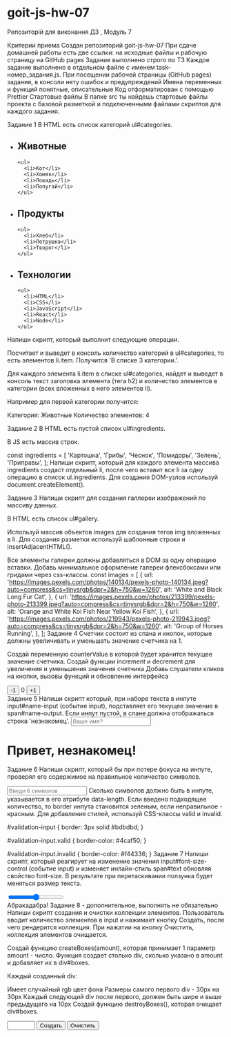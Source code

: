 # goit-js-hw-07

Репозиторій для виконання ДЗ , Модуль 7

Критерии приема
Создан репозиторий goit-js-hw-07
При сдаче домашней работы есть две ссылки: на исходные файлы и рабочую страницу на GitHub pages
Задание выполнено строго по ТЗ
Каждое задание выполнено в отдельном файле с именем task-номер_задания.js.
При посещении рабочей страницы (GitHub pages) задания, в консоли нету ошибок и предупреждений
Имена переменных и функций понятные, описательные
Код отформатирован с помощью Prettier
Стартовые файлы
В папке src ты найдешь стартовые файлы проекта с базовой разметкой и подключенными файлами скриптов для каждого задания.

Задание 1
В HTML есть список категорий ul#categories.

<ul id="categories">
  <li class="item">
    <h2>Животные</h2>

    <ul>
      <li>Кот</li>
      <li>Хомяк</li>
      <li>Лошадь</li>
      <li>Попугай</li>
    </ul>

  </li>
  <li class="item">
    <h2>Продукты</h2>

    <ul>
      <li>Хлеб</li>
      <li>Петрушка</li>
      <li>Творог</li>
    </ul>

  </li>
  <li class="item">
    <h2>Технологии</h2>

    <ul>
      <li>HTML</li>
      <li>CSS</li>
      <li>JavaScript</li>
      <li>React</li>
      <li>Node</li>
    </ul>

  </li>
</ul>
Напиши скрипт, который выполнит следующие операции.

Посчитает и выведет в консоль количество категорий в ul#categories, то есть элементов li.item. Получится 'В списке 3 категории.'.

Для каждого элемента li.item в списке ul#categories, найдет и выведет в консоль текст заголовка элемента (тега h2) и количество элементов в категории (всех вложенных в него элементов li).

Например для первой категории получится:

Категория: Животные
Количество элементов: 4

Задание 2
В HTML есть пустой список ul#ingredients.

<ul id="ingredients"></ul>
В JS есть массив строк.

const ingredients = [
'Картошка',
'Грибы',
'Чеснок',
'Помидоры',
'Зелень',
'Приправы',
];
Напиши скрипт, который для каждого элемента массива ingredients создаст отдельный li, после чего вставит все li за одну операцию в список ul.ingredients. Для создания DOM-узлов используй document.createElement().

Задание 3
Напиши скрипт для создания галлереи изображений по массиву данных.

В HTML есть список ul#gallery.

<ul id="gallery"></ul>
Используй массив объектов images для создания тегов img вложенных в li. Для создания разметки используй шаблонные строки и insertAdjacentHTML().

Все элементы галереи должны добавляться в DOM за одну операцию вставки.
Добавь минимальное оформление галереи флексбоксами или гридами через css-классы.
const images = [
{
url:
'https://images.pexels.com/photos/140134/pexels-photo-140134.jpeg?auto=compress&cs=tinysrgb&dpr=2&h=750&w=1260',
alt: 'White and Black Long Fur Cat',
},
{
url:
'https://images.pexels.com/photos/213399/pexels-photo-213399.jpeg?auto=compress&cs=tinysrgb&dpr=2&h=750&w=1260',
alt: 'Orange and White Koi Fish Near Yellow Koi Fish',
},
{
url:
'https://images.pexels.com/photos/219943/pexels-photo-219943.jpeg?auto=compress&cs=tinysrgb&dpr=2&h=750&w=1260',
alt: 'Group of Horses Running',
},
];
Задание 4
Счетчик состоит из спана и кнопок, которые должны увеличивать и уменьшать значение счетчика на 1.

Создай переменную counterValue в которой будет хранится текущее значение счетчика.
Создай функции increment и decrement для увеличения и уменьшения значения счетчика
Добавь слушатели кликов на кнопки, вызовы функций и обновление интерфейса

<div id="counter">
  <button type="button" data-action="decrement">-1</button>
  <span id="value">0</span>
  <button type="button" data-action="increment">+1</button>
</div>
Задание 5
Напиши скрипт который, при наборе текста в инпуте input#name-input (событие input), подставляет его текущее значение в span#name-output. Если инпут пустой, в спане должна отображаться строка 'незнакомец'.

<input type="text" placeholder="Ваше имя?" id="name-input" />
<h1>Привет, <span id="name-output">незнакомец</span>!</h1>
Задание 6
Напиши скрипт, который бы при потере фокуса на инпуте, проверял его содержимое на правильное количество символов.

<input
  type="text"
  id="validation-input"
  data-length="6"
  placeholder="Введи 6 символов"
/>
Сколько символов должно быть в инпуте, указывается в его атрибуте data-length.
Если введено подходящее количество, то border инпута становится зеленым, если неправильное - красным.
Для добавления стилей, используй CSS-классы valid и invalid.

#validation-input {
border: 3px solid #bdbdbd;
}

#validation-input.valid {
border-color: #4caf50;
}

#validation-input.invalid {
border-color: #f44336;
}
Задание 7
Напиши скрипт, который реагирует на изменение значения input#font-size-control (событие input) и изменяет инлайн-стиль span#text обновляя свойство font-size. В результате при перетаскивании ползунка будет меняться размер текста.

<input id="font-size-control" type="range" />
<br />
<span id="text">Абракадабра!</span>
Задание 8 - дополнительное, выполнять не обязательно
Напиши скрипт создания и очистки коллекции элементов. Пользователь вводит количество элементов в input и нажимает кнопку Создать, после чего рендерится коллекция. При нажатии на кнопку Очистить, коллекция элементов очищается.

Создай функцию createBoxes(amount), которая принимает 1 параметр amount - число. Функция создает столько div, сколько указано в amount и добавляет их в div#boxes.

Каждый созданный div:

Имеет случайный rgb цвет фона
Размеры самого первого div - 30px на 30px
Каждый следующий div после первого, должен быть шире и выше предыдущего на 10px
Создай функцию destroyBoxes(), которая очищает div#boxes.

<div id="controls">
  <input type="number" min="0" max="100" step="1" />
  <button type="button" data-action="render">Создать</button>
  <button type="button" data-action="destroy">Очистить</button>
</div>

<div id="boxes"></div>
